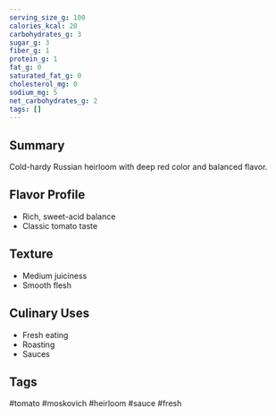 ```yaml
---
serving_size_g: 100
calories_kcal: 20
carbohydrates_g: 3
sugar_g: 3
fiber_g: 1
protein_g: 1
fat_g: 0
saturated_fat_g: 0
cholesterol_mg: 0
sodium_mg: 5
net_carbohydrates_g: 2
tags: []
---
```

## Summary
Cold-hardy Russian heirloom with deep red color and balanced flavor.

## Flavor Profile
- Rich, sweet-acid balance
- Classic tomato taste

## Texture
- Medium juiciness
- Smooth flesh

## Culinary Uses
- Fresh eating
- Roasting
- Sauces

## Tags
#tomato #moskovich #heirloom #sauce #fresh